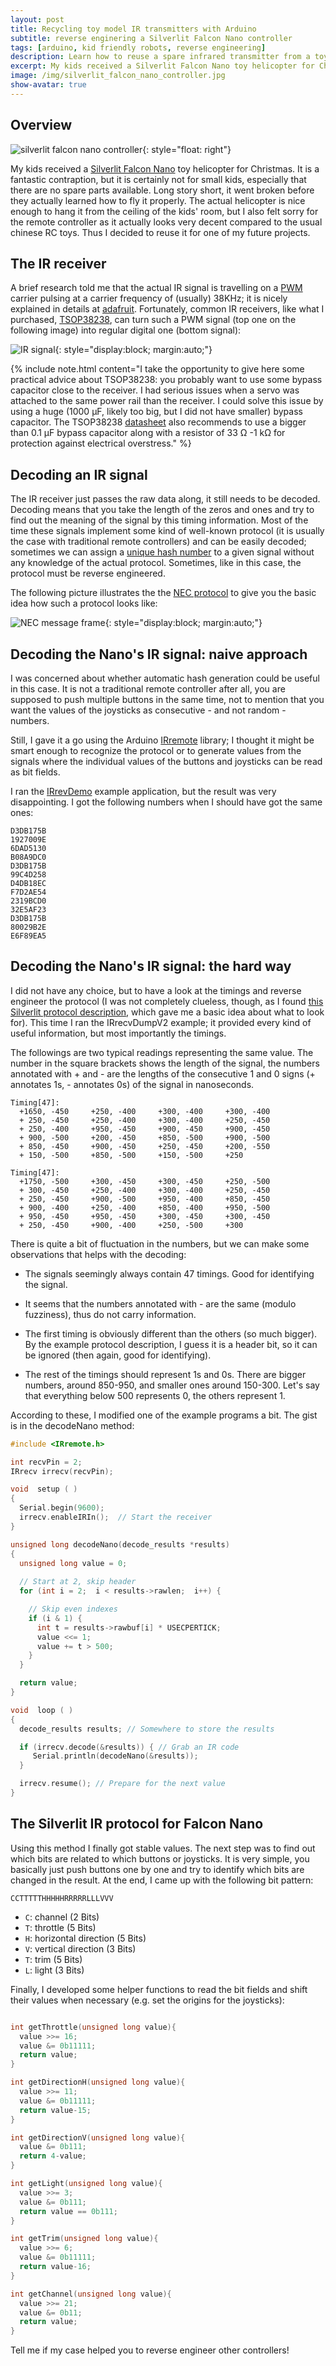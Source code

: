 ```yaml
---
layout: post
title: Recycling toy model IR transmitters with Arduino
subtitle: reverse enginering a Silverlit Falcon Nano controller
tags: [arduino, kid friendly robots, reverse engineering]
description: Learn how to reuse a spare infrared transmitter from a toy vehicle on the example of a Silverlit Falcon Nano controller
excerpt: My kids received a Silverlit Falcon Nano toy helicopter for Christmas. They broke it it no time, so I ended up with broken helicopter, a working controller and a small challenge. 
image: /img/silverlit_falcon_nano_controller.jpg
show-avatar: true
---
```


## Overview

![silverlit falcon nano controller](/img/silverlit_falcon_nano_controller.jpg){: style="float: right"}

My kids received a [Silverlit Falcon Nano](http://www.silverlit.com/a/product/nano-falcon-xs/) toy helicopter for Christmas. It is a fantastic contraption, but it is certainly not for small kids, especially that there are no spare parts available. Long story short, it went broken before they actually learned how to fly it properly. The actual helicopter is nice enough to hang it from the ceiling of the kids' room, but I also felt sorry for the remote controller as it actually looks very decent compared to the usual chinese RC toys. Thus I decided to reuse it for one of my future projects.

## The IR receiver 

A brief research told me that the actual IR signal is travelling on a [PWM](http://dlacko.org/blog/2015/11/04/why-pulse-width-modulation-pwm-confusing/) carrier pulsing at a carrier frequency of (usually) 38KHz; it is nicely explained in details at [adafruit](https://learn.adafruit.com/ir-sensor/ir-remote-signals). Fortunately, common IR receivers, like what I purchased, [TSOP38238](https://www.adafruit.com/products/157), can turn such a PWM signal (top one on the following image) into regular digital one (bottom signal):

![IR signal](/img/ir_signal.png){: style="display:block; margin:auto;"}

{% include note.html content="I take the opportunity to give here some practical advice about TSOP38238: you probably want to use some bypass capacitor close to the receiver. I had serious issues when a servo was attached to the same power rail than the receiver. I could solve this issue by using a huge (1000 µF, likely too big, but I did not have smaller) bypass capacitor. The TSOP38238 [datasheet](http://www.vishay.com/docs/82491/tsop382.pdf) also recommends to use a bigger than 0.1 µF bypass capacitor along with a resistor of 33 Ω -1 kΩ for protection against electrical overstress." %}

## Decoding an IR signal

The IR receiver just passes the raw data along, it still needs to be decoded. Decoding means that you take the length of the zeros and ones and try to find out the meaning of the signal by this timing information. Most of the time these signals implement some kind of well-known protocol (it is usually the case with traditional remote controllers) and can be easily decoded; sometimes we can assign a [unique hash number](http://www.righto.com/2010/01/using-arbitrary-remotes-with-arduino.html) to a given signal without any knowledge of the actual protocol. Sometimes, like in this case, the protocol must be reverse engineered.

The following picture illustrates the the [NEC protocol](https://techdocs.altium.com/display/FPGA/NEC+Infrared+Transmission+Protocol) to give you the basic idea how such a protocol looks like:

![NEC message frame](https://techdocs.altium.com/sites/default/files/wiki_attachments/212919/NECMessageFrame.png){: style="display:block; margin:auto;"}

## Decoding the Nano's IR signal: naive approach

I was concerned about whether automatic hash generation could be useful in this case. It is not a traditional remote controller after all, you are supposed to push multiple buttons in the same time, not to mention that you want the values of the joysticks as consecutive - and not random - numbers.

Still, I gave it a go using the Arduino [IRremote](https://github.com/z3t0/Arduino-IRremote) library; I thought it might be smart enough to recognize the protocol or to generate values from the signals where the individual values of the buttons and joysticks can be read as bit fields.

I ran the [IRrevDemo](https://github.com/z3t0/Arduino-IRremote/blob/master/examples/IRrecvDemo/IRrecvDemo.ino) example application, but the result was very disappointing. I got the following numbers when I should have got the same ones:

```
D3DB175B
1927009E
6DAD5130
B08A9DC0
D3DB175B
99C4D258
D4DB18EC
F7D2AE54
2319BCD0
32E5AF23
D3DB175B
80029B2E
E6F89EA5
```

## Decoding the Nano's IR signal: the hard way

I did not have any choice, but to have a look at the timings and reverse engineer the protocol (I was not completely clueless, though, as I found [this Silverlit protocol description](http://www.jrl.cs.uni-frankfurt.de/web/projects/helicontrol/silverlit-protocol/), which gave me a basic idea about what to look for). This time I ran the IRrecvDumpV2 example; it provided every kind of useful information, but most importantly the timings.

The followings are two typical readings representing the same value. The number in the square brackets shows the length of the signal, the numbers annotated with + and - are the lengths of the consecutive 1 and 0 signs (+ annotates 1s, - annotates 0s) of the signal in nanoseconds.

```
Timing[47]: 
  +1650, -450     +250, -400     +300, -400     +300, -400
  + 250, -450     +250, -400     +300, -400     +250, -450
  + 250, -400     +950, -450     +900, -450     +900, -450
  + 900, -500     +200, -450     +850, -500     +900, -500
  + 850, -450     +900, -450     +250, -450     +200, -550
  + 150, -500     +850, -500     +150, -500     +250

Timing[47]: 
  +1750, -500     +300, -450     +300, -450     +250, -500
  + 300, -450     +250, -400     +300, -400     +250, -450
  + 250, -450     +900, -500     +950, -400     +850, -450
  + 900, -400     +250, -400     +850, -400     +950, -500
  + 950, -450     +950, -450     +300, -450     +300, -450
  + 250, -450     +900, -400     +250, -500     +300
```

There is quite a bit of fluctuation in the numbers, but we can make some observations that helps with the decoding:

- The signals seemingly always contain 47 timings. Good for identifying the signal.

- It seems that the numbers annotated with - are the same (modulo fuzziness), thus do not carry information.

- The first timing is obviously different than the others (so much bigger). By the example protocol description, I guess it is a header bit, so it can be ignored (then again, good for identifying).

- The rest of the timings should represent 1s and 0s. There are bigger numbers, around 850-950, and smaller ones around 150-300. Let's say that everything below 500 represents 0, the others represent 1.

According to these, I modified one of the example programs a bit. The gist is in the decodeNano method:

```c
#include <IRremote.h>

int recvPin = 2;
IRrecv irrecv(recvPin);

void  setup ( )
{
  Serial.begin(9600);   
  irrecv.enableIRIn();  // Start the receiver
}

unsigned long decodeNano(decode_results *results)
{
  unsigned long value = 0;
  
  // Start at 2, skip header
  for (int i = 2;  i < results->rawlen;  i++) {

    // Skip even indexes
    if (i & 1) {
      int t = results->rawbuf[i] * USECPERTICK;
      value <<= 1;
      value += t > 500;
    }
  }

  return value;
}

void  loop ( )
{
  decode_results results; // Somewhere to store the results

  if (irrecv.decode(&results)) { // Grab an IR code
     Serial.println(decodeNano(&results));
  }

  irrecv.resume(); // Prepare for the next value
}
```

## The Silverlit IR protocol for Falcon Nano

Using this method I finally got stable values. The next step was to find out which bits are related to which buttons or joysticks. It is very simple, you basically just push buttons one by one and try to identify which bits are changed in the result. At the end, I came up with the following bit pattern:

`CCTTTTTHHHHHRRRRRLLLVVV`

- `C`: channel (2 Bits)
- `T`: throttle (5 Bits)
- `H`: horizontal direction (5 Bits)
- `V`: vertical direction (3 Bits)
- `T`: trim (5 Bits)
- `L`: light (3 Bits)

Finally, I developed some helper functions to read the bit fields and shift their values when necessary (e.g. set the origins for the joysticks):

```c

int getThrottle(unsigned long value){
  value >>= 16;
  value &= 0b11111;
  return value;
}

int getDirectionH(unsigned long value){
  value >>= 11;
  value &= 0b11111;
  return value-15;
}

int getDirectionV(unsigned long value){
  value &= 0b111;
  return 4-value;
}

int getLight(unsigned long value){
  value >>= 3;
  value &= 0b111;
  return value == 0b111;
}

int getTrim(unsigned long value){
  value >>= 6;
  value &= 0b11111;
  return value-16;
}

int getChannel(unsigned long value){
  value >>= 21;
  value &= 0b11;
  return value;
}
```

Tell me if my case helped you to reverse engineer other controllers!








